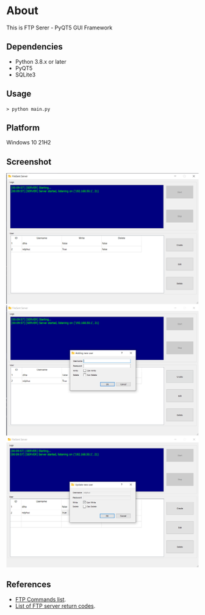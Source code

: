 # About
This is FTP Serer - PyQT5 GUI Framework

## Dependencies
- Python 3.8.x or later
- PyQT5
- SQLite3

## Usage
`> python main.py`

## Platform
Windows 10 21H2

## Screenshot
![Main GUI](screenshots/1.png)
![Create User](screenshots/2.png)
![Edit User](screenshots/3.png)

## References
- [FTP Commands list](https://en.wikipedia.org/wiki/List_of_FTP_commands).
- [List of FTP server return codes](https://en.wikipedia.org/wiki/List_of_FTP_server_return_codes).

